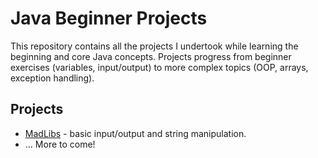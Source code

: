# Java Beginner Projects

This repository contains all the projects I undertook while learning the beginning and core Java concepts.
Projects progress from beginner exercises (variables, input/output) to more complex topics (OOP, arrays, exception handling).

## Projects

- [MadLibs](./C:\Users\arhti\IdeaProjects\JavaBeginnerProjects\src\madlibs) - basic input/output and string manipulation.
- ... More to come!